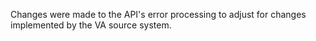 Changes were made to the API's error processing to adjust for changes implemented by the VA source system.
